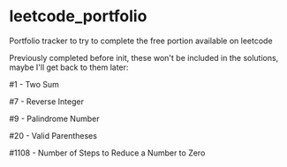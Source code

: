 # leetcode_portfolio
Portfolio tracker to try to complete the free portion available on leetcode

Previously completed before init, these won't be included in the solutions, maybe I'll get back to them later:


#1 - Two Sum

#7 - Reverse Integer

#9 - Palindrome Number

#20 - Valid Parentheses

#1108 - Number of Steps to Reduce a Number to Zero
